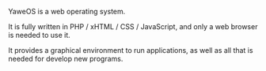 YaweOS is a web operating system.

It is fully written in PHP / xHTML / CSS / JavaScript, and only a web browser is needed to use it.

It provides a graphical environment to run applications, as well as all that is needed for develop new programs.